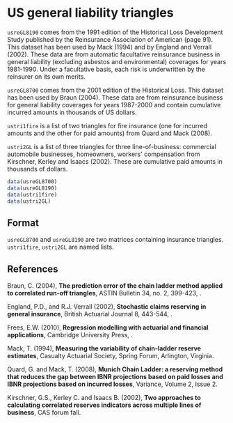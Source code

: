 # US general liability triangles

`usreGL8190` comes from the 1991 edition of the Historical Loss Development Study published by the Reinsurance Association of American (page 91). This dataset has been used by Mack (1994) and by England and Verrall (2002). These data are from automatic facultative reinsurance business in general liability (excluding asbestos and environmental) coverages for years 1981-1990. Under a facultative basis, each risk is underwritten by the reinsurer on its own merits.

`usreGL8700` comes from the 2001 edition of the Historical Loss. This dataset has been used by Braun (2004). These data are from reinsurance business for general liability coverages for years 1987-2000 and contain cumulative incurred amounts in thousands of US dollars.

`ustri1fire` is a list of two triangles for fire insurance (one for incurred amounts and the other for paid amounts) from Quard and Mack (2008).

`ustri2GL` is a list of three triangles for three line-of-business: commercial automobile businesses, homeowners, workers' compensation from Kirschner, Kerley and Isaacs (2002). These are cumulative paid amounts in thousands of dollars.

```r
data(usreGL8700)
data(usreGL8190)
data(ustri1fire)
data(ustri2GL)
```

## Format

`usreGL8700` and `usreGL8190` are two matrices containing insurance triangles. `ustri1fire`, `ustri2GL` are named lists.

## References

Braun, C. (2004), **The prediction error of the chain ladder method applied to correlated run-off triangles**, ASTIN Bulletin 34, no. 2, 399-423, .

England, P.D., and R.J. Verrall (2002), **Stochastic claims reserving in general insurance**, British Actuarial Journal 8, 443-544, .

Frees, E.W. (2010), **Regression modelling with actuarial and financial applications**, Cambridge University Press, .

Mack, T. (1994), **Measuring the variability of chain-ladder reserve estimates**, Casualty Actuarial Society, Spring Forum, Arlington, Virginia.

Quard, G. and Mack, T. (2008), **Munich Chain Ladder: a reserving method that reduces the gap between IBNR projections based on paid losses and IBNR projections based on incurred losses**, Variance, Volume 2, Issue 2.

Kirschner, G.S., Kerley C. and Isaacs B. (2002), **Two approaches to calculating correlated reserves indicators across multiple lines of business**, CAS forum fall.

 
